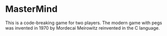 # MasterMind


This is a code-breaking game for two players. The modern game with pegs was invented in 1970 by Mordecai Meirowitz reinvented in the C language.
